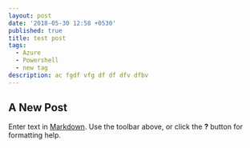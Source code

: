 ```yaml
---
layout: post
date: '2018-05-30 12:58 +0530'
published: true
title: test post
tags:
  - Azure
  - Powershell
  - new tag
description: ac fgdf vfg df df dfv dfbv
---
```

## A New Post

Enter text in [Markdown](http://daringfireball.net/projects/markdown/). Use the toolbar above, or click the **?** button for formatting help.
